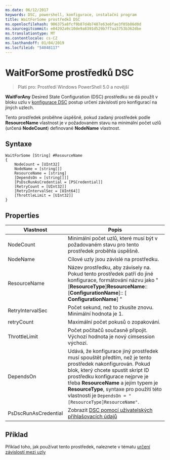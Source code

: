 ```yaml
---
ms.date: 06/12/2017
keywords: DSC, powershell, konfigurace, instalační program
title: WaitForSome prostředků DSC
ms.openlocfilehash: 906375a8fcf9b87d4b7487e63e6fae3f05b86d0d
ms.sourcegitcommit: e04292a9c10de9a8391d529b7f7aa3753b362dbe
ms.translationtype: MT
ms.contentlocale: cs-CZ
ms.lasthandoff: 01/04/2019
ms.locfileid: "54048117"
---
```

# <a name="dsc-waitforsome-resource"></a>WaitForSome prostředků DSC

> Platí pro: Prostředí Windows PowerShell 5.0 a novější

**WaitForAny** Desired State Configuration (DSC) prostředku se dá použít v bloku uzlu v [konfigurace DSC](../../../configurations/configurations.md) postup určení závislostí pro konfigurací na jiných uzlech.

Tento prostředek proběhne úspěšně, pokud zadaný prostředek podle **ResourceName** vlastnost je v požadovaném stavu na minimální počet uzlů (určená **NodeCount**) definované **NodeName**  vlastnost.


## <a name="syntax"></a>Syntaxe

```
WaitForSome [String] #ResourceName
{
    NodeCount = [UInt32]
    NodeName = [string[]]
    ResourceName = [string]
    [DependsOn = [string[]]]
    [PsDscRunAsCredential = [PSCredential]]
    [RetryCount = [UInt32]]
    [RetryIntervalSec = [UInt64]]
    [ThrottleLimit = [UInt32]]
}
```

## <a name="properties"></a>Properties

|  Vlastnost  |  Popis   |
|---|---|
| NodeCount| Minimální počet uzlů, které musí být v požadovaném stavu pro tento prostředek proběhla úspěšně.|
| NodeName| Cílové uzly jsou závislé na prostředku.|
| ResourceName| Název prostředku, aby závisely na. Pokud tento prostředek patří do jiné konfigurace, formátování názvu jako "[__ResourceType__]__ResourceName__:: [__ConfigurationName__]:: [ __ConfigurationName__] "|
| RetryIntervalSec| Počet sekund, než to zkusíte znovu. Minimální hodnota je 1.|
| retryCount| Maximální počet pokusů o zopakování.|
| ThrottleLimit| Počet počítačů současně připojit. Výchozí hodnota je nový cimsession výchozí.|
| DependsOn | Udává, že konfigurace jiný prostředek musí spouštět předtím, než je tento prostředek nakonfigurován. Pokud blok, který chcete spustit skript ID prostředku konfigurace nejprve je třeba __ResourceName__ a jejím typem je __ResourceType__, syntaxe pro použití této vlastnosti je `DependsOn = "[ResourceType]ResourceName"`.|
| PsDscRunAsCredential | Zobrazit [DSC pomocí uživatelských přihlašovacích údajů](https://docs.microsoft.com/powershell/dsc/runasuser) |

## <a name="example"></a>Příklad

Příklad toho, jak používat tento prostředek, naleznete v tématu [určení závislostí mezi uzly](../../../configurations/crossNodeDependencies.md)
